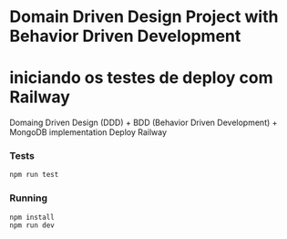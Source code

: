 # Domain Driven Design Project with Behavior Driven Development
# iniciando os testes de deploy com Railway
Domaing Driven Design (DDD) + BDD (Behavior Driven Development) + MongoDB implementation
Deploy Railway

### Tests

```js
npm run test
```

### Running

```js
npm install
npm run dev
```
